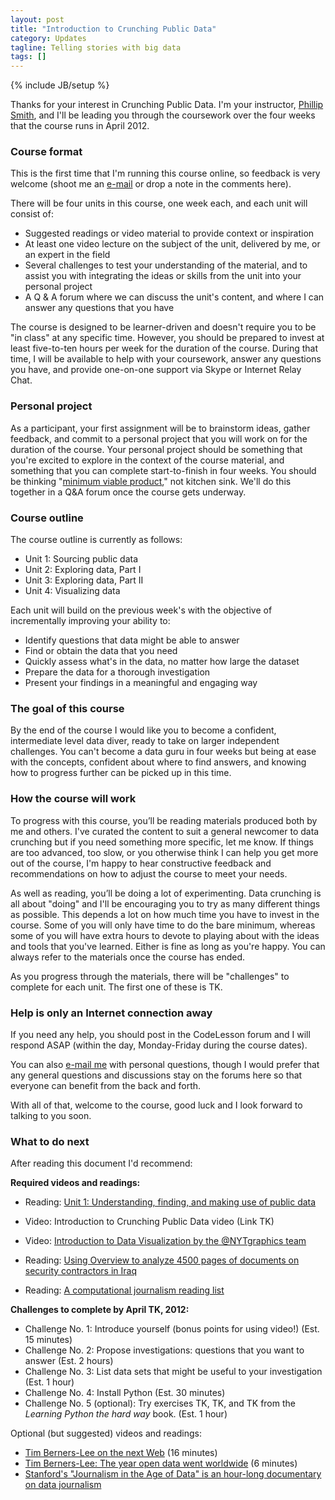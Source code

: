 ```yaml
---
layout: post
title: "Introduction to Crunching Public Data"
category: Updates
tagline: Telling stories with big data
tags: []
---
```

{% include JB/setup %}

Thanks for your interest in Crunching Public Data. I'm your instructor, [Phillip Smith](http://phillipadsmith.com), and I'll be leading you through the coursework over the four weeks that the course runs in April 2012.

### Course format 

This is the first time that I'm running this course online, so feedback is very welcome (shoot me an [e-mail](http://phillipadsmith.com/#contact) or drop a note in the comments here).

There will be four units in this course, one week each, and each unit will consist of:

* Suggested readings or video material to provide context or inspiration
* At least one video lecture on the subject of the unit, delivered by me, or an expert in the field
* Several challenges to test your understanding of the material, and to assist you with integrating the ideas or skills from the unit into your personal project
* A Q & A forum where we can discuss the unit's content, and where I can answer any questions that you have

The course is designed to be learner-driven and doesn't require you to be "in class" at any specific time. However, you should be prepared to invest at least five-to-ten hours per week for the duration of the course. During that time, I will be available to help with your coursework, answer any questions you have, and provide one-on-one support via Skype or Internet Relay Chat. 

### Personal project

As a participant, your first assignment will be to brainstorm ideas, gather feedback, and commit to a personal project that you will work on for the duration of the course. Your personal project should be something that you're excited to explore in the context of the course material, and something that you can complete start-to-finish in four weeks. You should be thinking "[minimum viable product](https://en.wikipedia.org/wiki/Minimum_viable_product)," not kitchen sink. We'll do this together in a Q&A forum once the course gets underway.

### Course outline

The course outline is currently as follows:

* Unit 1: Sourcing public data
* Unit 2: Exploring data, Part I
* Unit 3: Exploring data, Part II
* Unit 4: Visualizing data

Each unit will build on the previous week's with the objective of incrementally improving your ability to:

* Identify questions that data might be able to answer
* Find or obtain the data that you need
* Quickly assess what's in the data, no matter how large the dataset
* Prepare the data for a thorough investigation
* Present your findings in a meaningful and engaging way

### The goal of this course

By the end of the course I would like you to become a confident, intermediate level data diver, ready to take on larger independent challenges. You can't become a data guru in four weeks but being at ease with the concepts, confident about where to find answers, and knowing how to progress further can be picked up in this time.

### How the course will work

To progress with this course, you’ll be reading materials produced both by me and others. I've curated the content to suit a general newcomer to data crunching but if you need something more specific, let me know. If things are too advanced, too slow, or you otherwise think I can help you get more out of the course, I'm happy to hear constructive feedback and recommendations on how to adjust the course to meet your needs.

As well as reading, you’ll be doing a lot of experimenting. Data crunching is all about "doing" and I'll be encouraging you to try as many different things as possible. This depends a lot on how much time you have to invest in the course. Some of you will only have time to do the bare minimum, whereas some of you will have extra hours to devote to playing about with the ideas and tools that you've learned. Either is fine as long as you're happy. You can always refer to the materials once the course has ended.

As you progress through the materials, there will be "challenges" to complete for each unit. The first one of these is TK. 

### Help is only an Internet connection away

If you need any help, you should post in the CodeLesson forum and I will respond ASAP (within the day, Monday-Friday during the course dates).

You can also [e-mail me](http://phillipadsmith.com/#contact) with personal questions, though I would prefer that any general questions and discussions stay on the forums here so that everyone can benefit from the back and forth.

With all of that, welcome to the course, good luck and I look forward to talking to you soon.

### What to do next

After reading this document I'd recommend: 

**Required videos and readings:**

* Reading: [Unit 1: Understanding, finding, and making use of public data](http://phillipadsmith.github.com/Crunching-Public-Data/pages/units/week-one/#data_vs_big_data)
* Video: Introduction to Crunching Public Data video (Link TK) 

* Video: [Introduction to Data Visualization by the @NYTgraphics team](http://youtu.be/XH-F9jV7EuE)
* Reading: [Using Overview to analyze 4500 pages of documents on security contractors in Iraq](http://overview.ap.org/blog/2012/02/private-security-contractors-in-iraq-analysis/)
* Reading: [A computational journalism reading list](http://jonathanstray.com/a-computational-journalism-reading-list)

**Challenges to complete by April TK, 2012:**

* Challenge No. 1: Introduce yourself (bonus points for using video!) (Est. 15 minutes)
* Challenge No. 2: Propose investigations: questions that you want to answer (Est. 2 hours)
* Challenge No. 3: List data sets that might be useful to your investigation (Est. 1 hour)
* Challenge No. 4: Install Python (Est. 30 minutes)
* Challenge No. 5 (optional): Try exercises TK, TK, and TK from the _Learning Python the hard way_ book. (Est. 1 hour)

Optional (but suggested) videos and readings:

* [Tim Berners-Lee on the next Web](http://www.ted.com/talks/tim_berners_lee_on_the_next_web.html) (16 minutes)
* [Tim Berners-Lee: The year open data went worldwide](http://www.ted.com/talks/tim_berners_lee_the_year_open_data_went_worldwide.html) (6 minutes)
* [Stanford's "Journalism in the Age of Data" is an hour-long documentary on data journalism](http://datajournalism.stanford.edu/)

